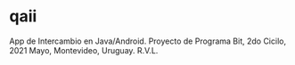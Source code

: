 # qaii
App de Intercambio en Java/Android. Proyecto de Programa Bit, 2do Cicilo, 2021 Mayo, Montevideo, Uruguay.  R.V.L.
